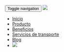 <nav class="navbar navbar-fixed-top navbar-default nav-background" id="demo">
  <div class="container-fluid">
    <div class="container">
      <div class="navbar-header">
        <button type="button" class="navbar-toggle collapsed" data-toggle="collapse" data-target="#bs-example-navbar-collapse-1" aria-expanded="false">
          <span class="sr-only">Toggle navigation</span>
          <span class="icon-bar"></span>
          <span class="icon-bar"></span>
          <span class="icon-bar"></span>
        </button>
        <a class="navbar-brand" href="{{ site.baseurl }}/">
          <img src="{{ site.baseurl }}/img/logo-jetty.svg">
        </a>
      </div>
      <div class="collapse navbar-collapse" id="bs-example-navbar-collapse-1">
        <ul class="nav navbar-nav navbar-right">
          <li><a href="{{site.baseurl}}/">Inicio</a></li>
          <!-- <li><a href="{{site.baseurl}}/tecnologia">Tecnología</a></li> -->
          <li><a href="{{site.baseurl}}/transporte-publico">Producto</a></li>
          <li><a href="{{site.baseurl}}/beneficios">Beneficios</a></li>
          <!-- <li><a href="{{site.baseurl}}/cobertura">Cobertura</a></li> -->
          <li><a href="{{site.baseurl}}/servicios-de-transporte">Servicios de transporte</a></li>
          <!-- <li><a href="{{site.baseurl}}/tours">Tours</a></li> -->
          <li><a href="{{site.baseurl}}/blog">Blog</a></li>
          <li><a href="{{site.baseurl}}/en/"><img src="{{site.baseurl}}/img/flagEN.png" class="translate"></a></li>
        </ul>
      </div>
    </div>
  </div>
</nav>